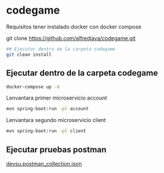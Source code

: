 # codegame

Requisitos tener instalado docker con docker compose

git clone https://github.com/alfredjava/codegame.git

```bash 
## Ejecutar dentro de la carpeta codegame
git clean install
```
## Ejecutar dentro de la carpeta codegame
```bash
docker-compose up -d
```
Lenvantara primer microservicio account
```bash
mvn spring-boot:run -pl account
```
Lenvantara segundo microservicio client
```bash
mvn spring-boot:run -pl client
```

## Ejecutar pruebas postman
[devsu.postman_collection.json](devsu.postman_collection.json)
